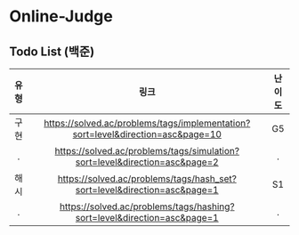 # Online-Judge

## Todo List (백준)
| 유형 | 링크 | 난이도 
|:--------:|:--------:|:--------:|
| 구현 | https://solved.ac/problems/tags/implementation?sort=level&direction=asc&page=10 | G5 |
| . | https://solved.ac/problems/tags/simulation?sort=level&direction=asc&page=2 | . |
| 해시 | https://solved.ac/problems/tags/hash_set?sort=level&direction=asc&page=1 | S1 |
| . | https://solved.ac/problems/tags/hashing?sort=level&direction=asc&page=1 | . |
